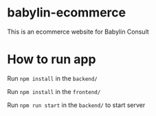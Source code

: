 # babylin-ecommerce
This is an ecommerce website for Babylin Consult

# How to run app

Run `npm install` in the ```backend/```

Run `npm install` in the ```frontend/```

Run `npm run start` in the ```backend/``` to start server